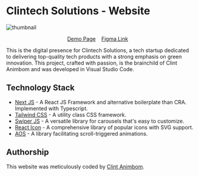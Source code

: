 # Clintech Solutions - Website
![thumbnail](blob:https://vercel.com/07051e62-e5f7-4309-bc67-df6fa8d1fb15)

<p align="center">
  <a href="https://clintechsolutions.vercel.app/">Demo Page</a>&nbsp;&nbsp;&nbsp;
  <a href="https://www.figma.com/community/file/1061303456713302684">Figma Link</a>&nbsp;&nbsp;&nbsp;
</p>

This is the digital presence for Clintech Solutions, a tech startup dedicated to delivering top-quality tech products with a strong emphasis on green innovation. This project, crafted with passion, is the brainchild of Clint Animbom and was developed in Visual Studio Code.

## Technology Stack

 - [Next JS](https://nextjs.org/) - A React JS Framework and alternative boilerplate than CRA. Implemented with Typescript.
 - [Tailwind CSS](https://tailwindcss.com/) - A utility class CSS framework.
 - [Swiper JS](https://swiperjs.com/) - A versatile library for carousels that's easy to customize.
 - [React Icon](https://github.com/react-icons/react-icons) - A comprehensive library of popular icons with SVG support.
 - [AOS](https://github.com/michalsnik/aos) - A library facilitating scroll-triggered animations.
 
## Authorship
This website was meticulously coded by [Clint Animbom](https://github.com/clint360).
